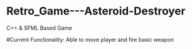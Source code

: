 # Retro_Game---Asteroid-Destroyer
C++ &amp; SFML Based Game

#Current Functionality:
Able to move player and fire basic weapon
